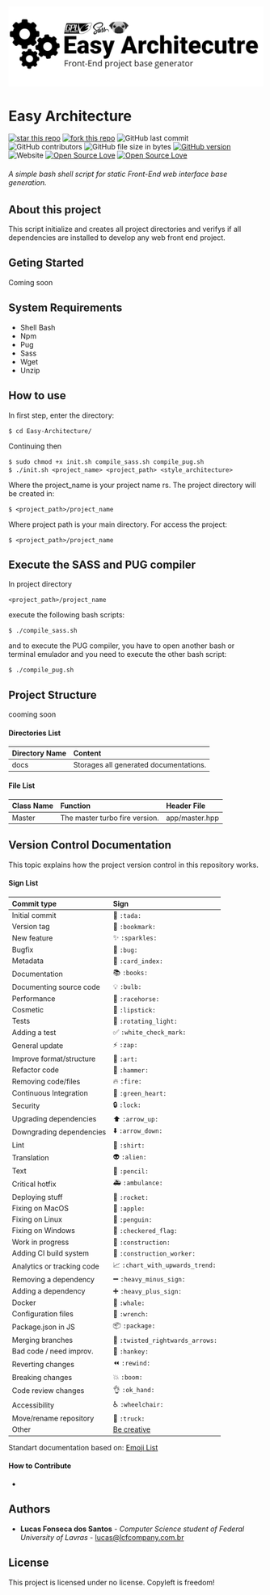 ![alt text](https://raw.githubusercontent.com/LucasFonsecaDosSantos/Easy-Architecture/master/docs/logo.png)
# Easy Architecture
[![star this repo](http://githubbadges.com/star.svg?user=LucasFonsecaDosSantos&repo=Easy-Architecture&style=popout-square)](https://github.com/LucasFonsceaDosSantos/Easy-Architecture)
[![fork this repo](http://githubbadges.com/fork.svg?user=LucasFonsecaDosSantos&repo=Easy-Architecture&style=popout-square)](https://github.com/LucasFonsecaDosSantos/Easy-Architecture/fork)
![GitHub last commit](https://img.shields.io/github/last-commit/LucasFonsecaDosSantos/Easy-Architecture.svg?style=popout-square)
![GitHub contributors](https://img.shields.io/github/contributors/LucasFonsecaDosSantos/Easy-Architecture.svg?style=popout-square)
![GitHub file size in bytes](https://img.shields.io/github/size/LucasFonsecaDosSantos/Easy-Architecture.svg?style=popout-square)
[![GitHub version](https://badge.fury.io/gh/LucasFonsecaDosSantos%2FEasy-Architecture.svg?style=popout-square)](https://badge.fury.io/gh/LucasFonsecaDosSantos%2FEasy-Architecture)
![Website](https://img.shields.io/website/http/www.lcfcompany.com.br/acte.svg?style=popout-square)
[![Open Source Love](https://badges.frapsoft.com/os/v3/open-source.svg?v=102&style=popout-square)](https://github.com/LucasFonsecaDosSantos/Easy-Architecture/)
[![Open Source Love](https://badges.frapsoft.com/os/gpl/gpl.svg?v=102&style=popout-square)](https://github.com/LucasFonsecaDosSantos/Easy-Architecture/)



###### A simple bash shell script for static Front-End web interface base generation.

## About this project
This script initialize and creates all project directories and verifys if all dependencies are installed to develop any web front end project.

## Geting Started
Coming soon

## System Requirements
- Shell Bash
- Npm
- Pug
- Sass
- Wget
- Unzip

## How to use
In first step, enter the directory:
```
$ cd Easy-Architecture/
```
Continuing then
```
$ sudo chmod +x init.sh compile_sass.sh compile_pug.sh
$ ./init.sh <project_name> <project_path> <style_architecture>
```
Where the project_name is your project name rs. The project directory will be created in:
```
$ <project_path>/project_name
```
Where project path is your main directory. For access the project:
```
$ <project_path>/project_name
```

## Execute the SASS and PUG compiler
In project directory
```
<project_path>/project_name
```
execute the following bash scripts:
```
$ ./compile_sass.sh
```
and to execute the PUG compiler, you have to open another bash or terminal emulador and you need to execute the other bash script:
```
$ ./compile_pug.sh
```

## Project Structure
cooming soon

#### Directories List
|   Directory Name           | Content                                       |
|:---------------------------|:----------------------------------------------|
| docs                       | Storages all generated documentations.        |

#### File List
|   Class Name               | Function                                      |   Header File                    |
|:---------------------------|:----------------------------------------------|:---------------------------------|
| Master                     | The master turbo fire version.                | app/master.hpp                   |

## Version Control Documentation
This topic explains how the project version control in this repository 
works.

#### Sign List
|   Commit type              | Sign                                          |
|:---------------------------|:----------------------------------------------|
| Initial commit             | :tada: `:tada:`                               |
| Version tag                | :bookmark: `:bookmark:`                       |
| New feature                | :sparkles: `:sparkles:`                       |
| Bugfix                     | :bug: `:bug:`                                 |
| Metadata                   | :card_index: `:card_index:`                   |
| Documentation              | :books: `:books:`                             |
| Documenting source code    | :bulb: `:bulb:`                               |
| Performance                | :racehorse: `:racehorse:`                     |
| Cosmetic                   | :lipstick: `:lipstick:`                       |
| Tests                      | :rotating_light: `:rotating_light:`           |
| Adding a test              | :white_check_mark: `:white_check_mark:`       |
| General update             | :zap: `:zap:`                                 |
| Improve format/structure   | :art: `:art:`                                 |
| Refactor code              | :hammer: `:hammer:`                           |
| Removing code/files        | :fire: `:fire:`                               |
| Continuous Integration     | :green_heart: `:green_heart:`                 |
| Security                   | :lock: `:lock:`                               |
| Upgrading dependencies     | :arrow_up: `:arrow_up:`                       |
| Downgrading dependencies   | :arrow_down: `:arrow_down:`                   |
| Lint                       | :shirt: `:shirt:`                             |
| Translation                | :alien: `:alien:`                             |
| Text                       | :pencil: `:pencil:`                           |
| Critical hotfix            | :ambulance: `:ambulance:`                     |
| Deploying stuff            | :rocket: `:rocket:`                           |
| Fixing on MacOS            | :apple: `:apple:`                             |
| Fixing on Linux            | :penguin: `:penguin:`                         |
| Fixing on Windows          | :checkered_flag: `:checkered_flag:`           |
| Work in progress           | :construction:  `:construction:`              |
| Adding CI build system     | :construction_worker: `:construction_worker:` |
| Analytics or tracking code | :chart_with_upwards_trend: `:chart_with_upwards_trend:` |
| Removing a dependency      | :heavy_minus_sign: `:heavy_minus_sign:`       |
| Adding a dependency        | :heavy_plus_sign: `:heavy_plus_sign:`         |
| Docker                     | :whale: `:whale:`                             |
| Configuration files        | :wrench: `:wrench:`                           |
| Package.json in JS         | :package: `:package:`                         |
| Merging branches           | :twisted_rightwards_arrows: `:twisted_rightwards_arrows:` |
| Bad code / need improv.    | :hankey: `:hankey:`                           |
| Reverting changes          | :rewind: `:rewind:`                           |
| Breaking changes           | :boom: `:boom:`                               |
| Code review changes        | :ok_hand: `:ok_hand:`                         |
| Accessibility              | :wheelchair: `:wheelchair:`                   |
| Move/rename repository     | :truck: `:truck:`                             |
| Other                      | [Be creative](http://www.emoji-cheat-sheet.com/)  |
Standart documentation based on: [Emoji List](https://gist.github.com/parmentf/035de27d6ed1dce0b36a)

#### How to Contribute
-

## Authors
* **Lucas Fonseca dos Santos** - *Computer Science student of Federal 
University of Lavras* - lucas@lcfcompany.com.br

## License
This project is licensed under no license. Copyleft is freedom!

